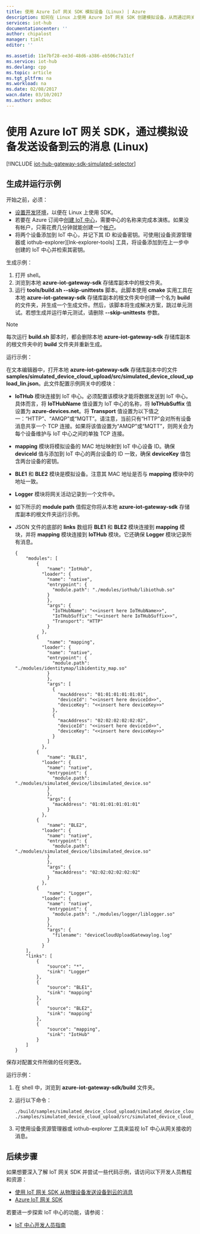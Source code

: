 ```yaml
---
title: 使用 Azure IoT 网关 SDK 模拟设备 (Linux) | Azure
description: 如何在 Linux 上使用 Azure IoT 网关 SDK 创建模拟设备，从而通过网关发送遥测数据到 IoT 中心。
services: iot-hub
documentationcenter: ''
author: chipalost
manager: timlt
editor: ''

ms.assetid: 11e7bf28-ee3d-48d6-a386-eb506c7a31cf
ms.service: iot-hub
ms.devlang: cpp
ms.topic: article
ms.tgt_pltfrm: na
ms.workload: na
ms.date: 02/08/2017
wacn.date: 03/10/2017
ms.author: andbuc
---
```


# 使用 Azure IoT 网关 SDK，通过模拟设备发送设备到云的消息 \(Linux\)

[!INCLUDE [iot-hub-gateway-sdk-simulated-selector](../../includes/iot-hub-gateway-sdk-simulated-selector.md)]

## 生成并运行示例

开始之前，必须：

* [设置开发环境][lnk-setupdevbox]，以便在 Linux 上使用 SDK。
* 若要在 Azure 订阅中[创建 IoT 中心][lnk-create-hub]，需要中心的名称来完成本演练。如果没有帐户，只需花费几分钟就能创建一个[帐户][lnk-free-trial]。
* 将两个设备添加到 IoT 中心，并记下其 ID 和设备密钥。可使用[设备资源管理器或 iothub-explorer][lnk-explorer-tools] 工具，将设备添加到在上一步中创建的 IoT 中心并检索其密钥。

生成示例：

1. 打开 shell。
2. 浏览到本地 **azure-iot-gateway-sdk** 存储库副本中的根文件夹。
3. 运行 **tools/build.sh --skip-unittests** 脚本。此脚本使用 **cmake** 实用工具在本地 **azure-iot-gateway-sdk** 存储库副本的根文件夹中创建一个名为 **build** 的文件夹，并生成一个生成文件。然后，该脚本将生成解决方案，跳过单元测试。若想生成并运行单元测试，请删除 **--skip-unittests** 参数。

> [!NOTE]
>  每次运行 **build.sh** 脚本时，都会删除本地 **azure-iot-gateway-sdk** 存储库副本的根文件夹中的 **build** 文件夹并重新生成。

运行示例：

在文本编辑器中，打开本地 **azure-iot-gateway-sdk** 存储库副本中的文件 **samples/simulated\_device\_cloud\_upload/src/simulated\_device\_cloud\_upload\_lin.json**。此文件配置示例网关中的模块：

- **IoTHub** 模块连接到 IoT 中心。必须配置该模块才能将数据发送到 IoT 中心。具体而言，将 **IoTHubName** 值设置为 IoT 中心的名称，将 **IoTHubSuffix** 值设置为 **azure-devices.net**。将 **Transport** 值设置为以下值之一：“HTTP”、“AMQP”或“MQTT”。请注意，当前只有“HTTP”会对所有设备消息共享一个 TCP 连接。如果将该值设置为“AMQP”或“MQTT”，则网关会为每个设备维护与 IoT 中心之间的单独 TCP 连接。
- **mapping** 模块将模拟设备的 MAC 地址映射到 IoT 中心设备 ID。确保 **deviceId** 值与添加到 IoT 中心的两台设备的 ID 一致，确保 **deviceKey** 值包含两台设备的密钥。
- **BLE1** 和 **BLE2** 模块是模拟设备。注意其 MAC 地址是否与 **mapping** 模块中的地址一致。
- **Logger** 模块将网关活动记录到一个文件中。
- 如下所示的 **module path** 值假定你将从本地 **azure-iot-gateway-sdk** 存储库副本的根文件夹运行示例。
- JSON 文件的底部的 **links** 数组将 **BLE1** 和 **BLE2** 模块连接到 **mapping** 模块，并将 **mapping** 模块连接到 **IoTHub** 模块。它还确保 **Logger** 模块记录所有消息。

    ```
    {
        "modules": [
            {
                "name": "IotHub",
              "loader": {
                "name": "native",
                "entrypoint": {
                  "module.path": "./modules/iothub/libiothub.so"
                }
                },
                "args": {
                  "IoTHubName": "<<insert here IoTHubName>>",
                  "IoTHubSuffix": "<<insert here IoTHubSuffix>>",
                  "Transport": "HTTP"
                }
              },
            {
                "name": "mapping",
              "loader": {
                "name": "native",
                "entrypoint": {
                  "module.path": "./modules/identitymap/libidentity_map.so"
                }
                },
                "args": [
                  {
                    "macAddress": "01:01:01:01:01:01",
                    "deviceId": "<<insert here deviceId>>",
                    "deviceKey": "<<insert here deviceKey>>"
                  },
                  {
                    "macAddress": "02:02:02:02:02:02",
                    "deviceId": "<<insert here deviceId>>",
                    "deviceKey": "<<insert here deviceKey>>"
                  }
                ]
              },
            {
                "name": "BLE1",
              "loader": {
                "name": "native",
                "entrypoint": {
                  "module.path": "./modules/simulated_device/libsimulated_device.so"
                }
                },
                "args": {
                  "macAddress": "01:01:01:01:01:01"
                }
              },
            {
                "name": "BLE2",
              "loader": {
                "name": "native",
                "entrypoint": {
                  "module.path": "./modules/simulated_device/libsimulated_device.so"
                }
                },
                "args": {
                  "macAddress": "02:02:02:02:02:02"
                }
              },
            {
                "name": "Logger",
              "loader": {
                "name": "native",
                "entrypoint": {
                  "module.path": "./modules/logger/liblogger.so"
                }
                },
                "args": {
                  "filename": "deviceCloudUploadGatewaylog.log"
                }
              }
        ],
        "links": [
            {
                "source": "*",
                "sink": "Logger"
            },
            {
                "source": "BLE1",
                "sink": "mapping"
            },
            {
                "source": "BLE2",
                "sink": "mapping"
            },
            {
                "source": "mapping",
                "sink": "IotHub"
            }
        ]
    }
    ```

保存对配置文件所做的任何更改。

运行示例：

1. 在 shell 中，浏览到 **azure-iot-gateway-sdk/build** 文件夹。
2. 运行以下命令：

    ```
    ./build/samples/simulated_device_cloud_upload/simulated_device_cloud_upload_sample ./samples/simulated_device_cloud_upload/src/simulated_device_cloud_upload_lin.json
    ```

3. 可使用设备资源管理器或 iothub-explorer 工具来监视 IoT 中心从网关接收的消息。

## 后续步骤
如果想要深入了解 IoT 网关 SDK 并尝试一些代码示例，请访问以下开发人员教程和资源：

- [使用 IoT 网关 SDK 从物理设备发送设备到云的消息][lnk-physical-device]
- [Azure IoT 网关 SDK][lnk-gateway-sdk]

若要进一步探索 IoT 中心的功能，请参阅：

- [IoT 中心开发人员指南][lnk-devguide]

<!-- Links -->

[lnk-setupdevbox]: https://github.com/Azure/azure-iot-gateway-sdk/blob/master/doc/devbox_setup.md
[lnk-free-trial]: https://www.azure.cn/pricing/1rmb-trial/

[lnk-gateway-sdk]: https://github.com/Azure/azure-iot-gateway-sdk/

[lnk-physical-device]: ./iot-hub-gateway-sdk-physical-device.md

[lnk-devguide]: ./iot-hub-devguide.md
[lnk-create-hub]: ./iot-hub-create-through-portal.md

<!---HONumber=Mooncake_0109_2017-->
<!--Update_Description:update wording and code-->